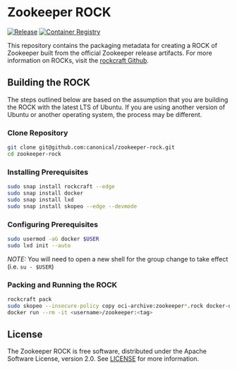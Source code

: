 # Zookeeper ROCK

[![Release](https://github.com/canonical/charmed-zookeeper-rock/actions/workflows/publish.yaml/badge.svg)](https://github.com/canonical/charmed-zookeeper-rock/actions/workflows/publish.yaml)
[![Container Registry](https://img.shields.io/badge/Container%20Registry-published-blue)](https://github.com/canonical/charmed-zookeeper-rock/pkgs/container/charmed-zookeeper)

This repository contains the packaging metadata for creating a ROCK of Zookeeper built from the official Zookeeper release artifacts.  For more information on ROCKs, visit the [rockcraft Github](https://github.com/canonical/rockcraft). 

## Building the ROCK
The steps outlined below are based on the assumption that you are building the ROCK with the latest LTS of Ubuntu.  If you are using another version of Ubuntu or another operating system, the process may be different.

### Clone Repository
```bash
git clone git@github.com:canonical/zookeeper-rock.git
cd zookeeper-rock
```
### Installing Prerequisites
```bash
sudo snap install rockcraft --edge
sudo snap install docker
sudo snap install lxd
sudo snap install skopeo --edge --devmode
```
### Configuring Prerequisites
```bash
sudo usermod -aG docker $USER 
sudo lxd init --auto
```
*_NOTE:_* You will need to open a new shell for the group change to take effect (i.e. `su - $USER`)
### Packing and Running the ROCK
```bash
rockcraft pack
sudo skopeo --insecure-policy copy oci-archive:zookeeper*.rock docker-daemon:<username>/zookeeper:<tag>
docker run --rm -it <username>/zookeeper:<tag>
```
## License
The Zookeeper ROCK is free software, distributed under the Apache
Software License, version 2.0. See
[LICENSE](https://github.com/canonical/zookeeper-rock/blob/3.6/stable/LICENSE)
for more information.
